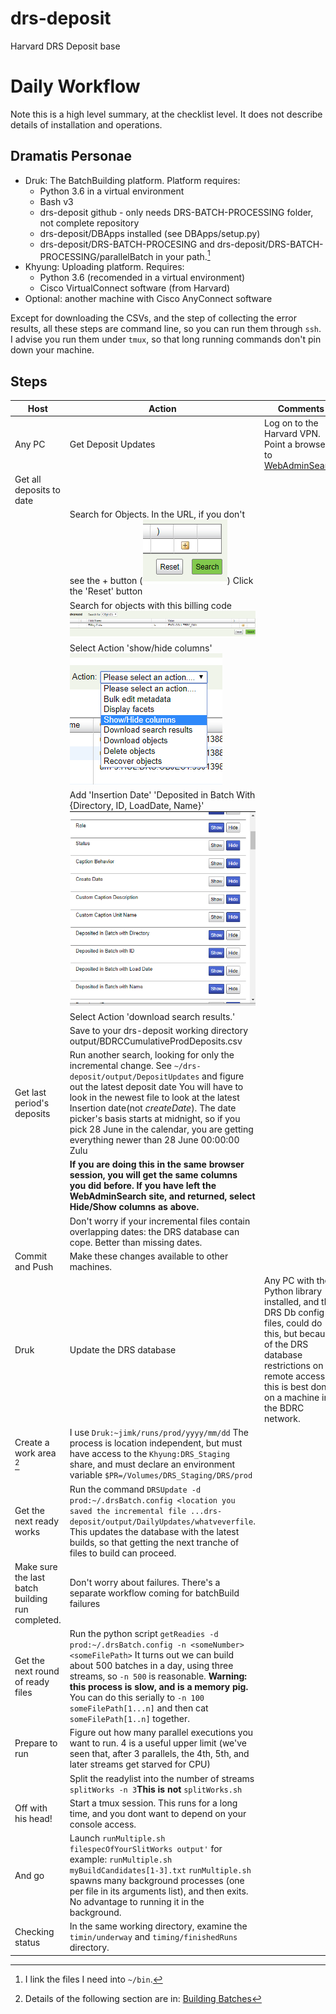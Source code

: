 # drs-deposit
Harvard DRS Deposit base
# Daily Workflow
Note this is a high level summary, at the checklist level. It does not describe details of installation and operations.
## Dramatis Personae

+ Druk: The BatchBuilding platform. Platform requires:
	- Python 3.6 in a virtual environment
	- Bash v3
	- drs-deposit github - only needs DRS-BATCH-PROCESSING folder, not complete repository
	- drs-deposit/DBApps installed (see DBApps/setup.py)
	- drs-deposit/DRS-BATCH-PROCESING and drs-deposit/DRS-BATCH-PROCESSING/parallelBatch in your path.[^4487da72]
+ Khyung: Uploading platform. Requires:
	- Python 3.6 (recomended in a virtual environment)
	- Cisco VirtualConnect software (from Harvard)
+ Optional: another machine with Cisco AnyConnect software

[^4487da72]: I link the files I need into `~/bin`.

Except for downloading the CSVs, and the step of collecting the error results, all these steps are command line, so you can run them through `ssh`. I advise you run them under `tmux`, so that long running commands don't pin down your machine.

## Steps
Host  | Action  |Comments
--|---|--
Any PC|Get Deposit Updates   |Log on to the Harvard VPN. Point a browser to [WebAdminSearch][68fcc779]  
  |Get all deposits to date|  
  |   |Search for Objects. In the URL, if you don't see the + button (![The Plus button](images/2018/06/the-plus-button.png)) Click the 'Reset' button     
  |   | Search for objects with this billing code ![Billing code HFCL.COLL.TBRC_0001](images/2018/06/billing-code-hfcl-coll-tbrc-0001.png)
  |   |Select  Action 'show/hide columns' ![Show Hide Columns](images/2018/06/show-hide-columns.png)   
  |   |Add 'Insertion Date' 'Deposited in Batch With {Directory, ID, LoadDate, Name}' ![Select 'Show'](images/2018/06/select-show.png)  
  |   |Select Action 'download search results.'  
  |   |Save to your drs-deposit working directory output/BDRCCumulativeProdDeposits.csv  
  |Get last period's deposits | Run another search, looking for only the incremental change. See `~/drs-deposit/output/DepositUpdates` and figure out the latest deposit date You will have to look in the newest file to look at the latest Insertion date(not _createDate_). The date picker's basis starts at midnight, so if you pick 28 June in the calendar, you are getting everything newer than 28 June 00:00:00 Zulu|
  |   |**If you are doing this in the same browser session, you will get the same columns you did before. If you have left the WebAdminSearch site, and returned, select Hide/Show columns as above.**  
  |   |Don't worry if your incremental files contain overlapping dates: the DRS database can cope. Better than missing dates.
   |Commit and Push | Make these changes available to other machines.  
Druk |Update the DRS database | Any PC with the Python library installed, and the DRS Db config files, could do this, but because of the DRS database restrictions on remote access, this is best done on a machine in the BDRC network.  
  |Create a work area [^b4db8524]  | I use `Druk:~jimk/runs/prod/yyyy/mm/dd`  The process is location independent, but must have access to the `Khyung:DRS_Staging` share, and must declare an environment variable `$PR=/Volumes/DRS_Staging/DRS/prod`
  | Get the next ready works  | Run the command `DRSUpdate -d prod:~/.drsBatch.config <location you saved the incremental file ...drs-deposit/output/DailyUpdates/whatveverfile`. This updates the database with the latest builds, so that getting the next tranche of files to build can proceed.
  |Make sure the last batch building run completed.   | Don't worry about failures. There's a separate workflow coming for batchBuild failures
  |Get the next round of ready files | Run the python script `getReadies -d prod:~/.drsBatch.config -n <someNumber> <someFilePath>`  It turns out we can build about 500 batches in a day, using three streams, so `-n 500` is reasonable. **Warning: this process is slow, and is a memory pig.** You can do this serially to `-n 100 someFilePath[1...n]` and then cat `someFilePath[1..n]` together.
  | Prepare to run  | Figure out how many parallel executions you want to run. 4 is a useful upper limit (we've seen that, after 3 parallels, the 4th, 5th, and later streams get starved for CPU)
  |   |Split the readylist into the number of streams  `splitWorks -n 3`**This is not** `splitWorks.sh`  
  | Off with his head! | Start a tmux session. This runs for a long time, and you dont want to depend on your console access.
  |And go | Launch `runMultiple.sh filespecOfYourSlitWorks output'` for example: `runMultiple.sh myBuildCandidates[1-3].txt` `runMultiple.sh` spawns many background processes (one per file in its arguments list), and then exits. No advantage to running it in the background.
  | Checking status  | In the same working directory, examine the `timin/underway` and `timing/finishedRuns` directory.

  [68fcc779]: http://nrs.harvard.edu/urn-3:hul:drs2-admin "Harvard Web Admin Search"
[^b4db8524]: Details of the following section are in: [Building Batches][65e185e8] 

  [65e185e8]: ./BatchBuilding.md "Building Batches"
